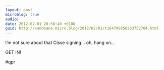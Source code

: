 ```yaml
---
layout: post
microblog: true
audio: 
date: 2012-02-01 20:58:40 +0100
guid: http://samdeane.micro.blog/2012/02/01/t164799850263752704.html
---
```

I’m not sure about that Cisse signing… oh, hang on...

GET IN!

#qpr
